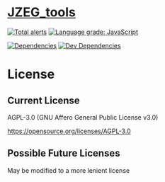 # [JZEG_tools](https://github.com/jzeg-net/tools)
[![Total alerts](https://img.shields.io/lgtm/alerts/g/jzeg-net/tools.svg?logo=lgtm&logoWidth=18)](https://lgtm.com/projects/g/jzeg-net/tools/alerts/)
[![Language grade: JavaScript](https://img.shields.io/lgtm/grade/javascript/g/jzeg-net/tools.svg?logo=lgtm&logoWidth=18)](https://lgtm.com/projects/g/jzeg-net/tools/context:javascript)

[![Dependencies](https://img.shields.io/david/jzeg-net/tools.svg)](https://david-dm.org/jzeg-net/tools)
[![Dev Dependencies](https://img.shields.io/david/dev/jzeg-net/tools.svg)](https://david-dm.org/jzeg-net/tools?type=dev)


# License
## Current License
AGPL-3.0 (GNU Affero General Public License v3.0)

https://opensource.org/licenses/AGPL-3.0
## Possible Future Licenses
May be modified to a more lenient license

